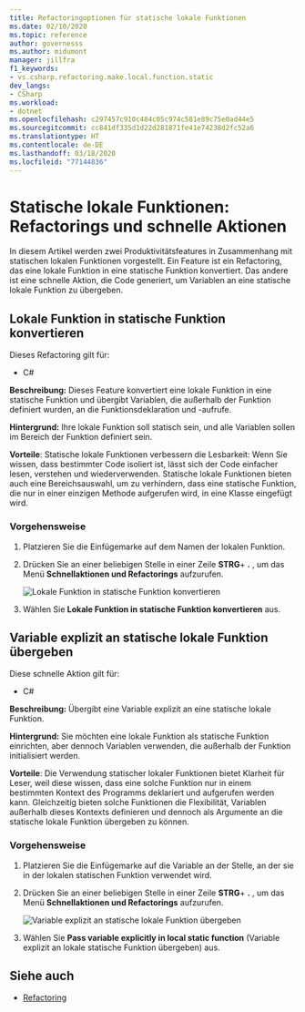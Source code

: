 ```yaml
---
title: Refactoringoptionen für statische lokale Funktionen
ms.date: 02/10/2020
ms.topic: reference
author: governesss
ms.author: midumont
manager: jillfra
f1_keywords:
- vs.csharp.refactoring.make.local.function.static
dev_langs:
- CSharp
ms.workload:
- dotnet
ms.openlocfilehash: c297457c910c484c05c974c581e89c75e0ad44e5
ms.sourcegitcommit: cc841df335d1d22d281871fe41e74238d2fc52a6
ms.translationtype: HT
ms.contentlocale: de-DE
ms.lasthandoff: 03/18/2020
ms.locfileid: "77144836"
---
```

# <a name="static-local-function-refactorings-and-quick-actions"></a>Statische lokale Funktionen: Refactorings und schnelle Aktionen

In diesem Artikel werden zwei Produktivitätsfeatures in Zusammenhang mit statischen lokalen Funktionen vorgestellt. Ein Feature ist ein Refactoring, das eine lokale Funktion in eine statische Funktion konvertiert. Das andere ist eine schnelle Aktion, die Code generiert, um Variablen an eine statische lokale Funktion zu übergeben.

## <a name="make-local-function-static"></a>Lokale Funktion in statische Funktion konvertieren

Dieses Refactoring gilt für:

- C#

**Beschreibung:** Dieses Feature konvertiert eine lokale Funktion in eine statische Funktion und übergibt Variablen, die außerhalb der Funktion definiert wurden, an die Funktionsdeklaration und -aufrufe.

**Hintergrund:** Ihre lokale Funktion soll statisch sein, und alle Variablen sollen im Bereich der Funktion definiert sein.

**Vorteile**: Statische lokale Funktionen verbessern die Lesbarkeit: Wenn Sie wissen, dass bestimmter Code isoliert ist, lässt sich der Code einfacher lesen, verstehen und wiederverwenden. Statische lokale Funktionen bieten auch eine Bereichsauswahl, um zu verhindern, dass eine statische Funktion, die nur in einer einzigen Methode aufgerufen wird, in eine Klasse eingefügt wird.

### <a name="how-to"></a>Vorgehensweise

1. Platzieren Sie die Einfügemarke auf dem Namen der lokalen Funktion.

2. Drücken Sie an einer beliebigen Stelle in einer Zeile **STRG**+ **.** , um das Menü **Schnellaktionen und Refactorings** aufzurufen.

   ![Lokale Funktion in statische Funktion konvertieren](media/make-local-function-static.png)

3. Wählen Sie **Lokale Funktion in statische Funktion konvertieren** aus.

## <a name="pass-variable-explicitly-in-a-static-local-function"></a>Variable explizit an statische lokale Funktion übergeben

Diese schnelle Aktion gilt für:

- C#

**Beschreibung:** Übergibt eine Variable explizit an eine statische lokale Funktion.

**Hintergrund:** Sie möchten eine lokale Funktion als statische Funktion einrichten, aber dennoch Variablen verwenden, die außerhalb der Funktion initialisiert werden.

**Vorteile**: Die Verwendung statischer lokaler Funktionen bietet Klarheit für Leser, weil diese wissen, dass eine solche Funktion nur in einem bestimmten Kontext des Programms deklariert und aufgerufen werden kann. Gleichzeitig bieten solche Funktionen die Flexibilität, Variablen außerhalb dieses Kontexts definieren und dennoch als Argumente an die statische lokale Funktion übergeben zu können.

### <a name="how-to"></a>Vorgehensweise

1. Platzieren Sie die Einfügemarke auf die Variable an der Stelle, an der sie in der lokalen statischen Funktion verwendet wird.

2. Drücken Sie an einer beliebigen Stelle in einer Zeile **STRG**+ **.** , um das Menü **Schnellaktionen und Refactorings** aufzurufen.

   ![Variable explizit an statische lokale Funktion übergeben](media/pass-variable-explicitly-static-local-function.png)

3. Wählen Sie **Pass variable explicitly in local static function** (Variable explizit an lokale statische Funktion übergeben) aus.

## <a name="see-also"></a>Siehe auch

- [Refactoring](../refactoring-in-visual-studio.md)